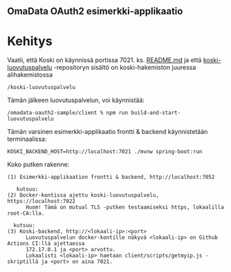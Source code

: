 ## OmaData OAuth2 esimerkki-applikaatio

# Kehitys

Vaatii, että Koski on käynnissä portissa 7021. ks. [README.md](../README.md#koski-sovelluksen-ajaminen-paikallisesti) ja
että [koski-luovutuspalvelu](https://github.com/Opetushallitus/koski-luovutuspalvelu) -repositoryn sisältö on koski-hakemiston juuressa alihakemistossa

    /koski-luovutuspalvelu

Tämän jälkeen luovutuspalvelun, voi käynnistää:

    /omadata-oauth2-sample/client % npm run build-and-start-luovutuspalvelu

Tämän varsinen esimerkki-applikaatio frontti & backend käynnistetään terminaalissa:

    KOSKI_BACKEND_HOST=http://localhost:7021 ./mvnw spring-boot:run

Koko putken rakenne:

    (1) Esimerkki-applikaation frontti & backend, http://localhost:7052

       kutsuu:
    (2) Docker-kontissa ajettu koski-luovutuspalvelu, https://localhost:7022
          Huom! Tämä on mutual TLS -putken testaamiseksi https, lokaalilla root-CA:lla.

      kutsuu:
    (3) Koski-backend, http://<lokaali-ip>:<port>
          Luovutuspalvelun docker-kontille näkyvä <lokaali-ip> on Github Actions CI:llä ajettaessa
          172.17.0.1 ja <port> arvottu.
          Lokaalisti <lokaali-ip> haetaan client/scripts/getmyip.js -skriptillä ja <port> on aina 7021.
